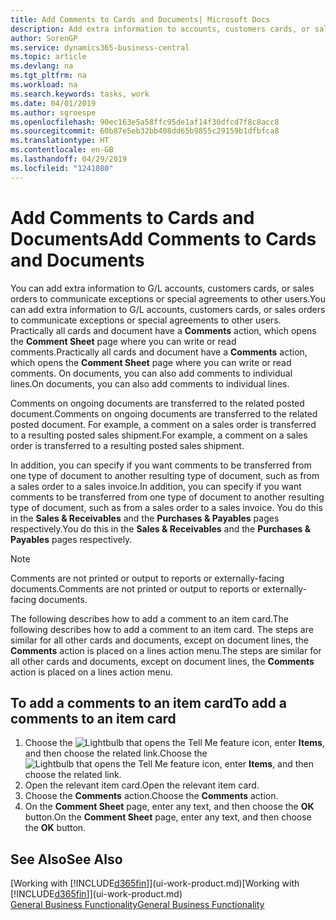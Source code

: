 ```yaml
---
title: Add Comments to Cards and Documents| Microsoft Docs
description: Add extra information to accounts, customers cards, or sales orders to communicate agreements, such as a special price or delivery method, to other users.
author: SorenGP
ms.service: dynamics365-business-central
ms.topic: article
ms.devlang: na
ms.tgt_pltfrm: na
ms.workload: na
ms.search.keywords: tasks, work
ms.date: 04/01/2019
ms.author: sgroespe
ms.openlocfilehash: 90ec163e5a58ffc95de1af14f30dfcd7f8c8acc8
ms.sourcegitcommit: 60b87e5eb32bb408dd65b9855c29159b1dfbfca8
ms.translationtype: HT
ms.contentlocale: en-GB
ms.lasthandoff: 04/29/2019
ms.locfileid: "1241080"
---
```

# <a name="add-comments-to-cards-and-documents"></a><span data-ttu-id="e2fbd-103">Add Comments to Cards and Documents</span><span class="sxs-lookup"><span data-stu-id="e2fbd-103">Add Comments to Cards and Documents</span></span>
<span data-ttu-id="e2fbd-104">You can add extra information to G/L accounts, customers cards, or sales orders to communicate exceptions or special agreements to other users.</span><span class="sxs-lookup"><span data-stu-id="e2fbd-104">You can add extra information to G/L accounts, customers cards, or sales orders to communicate exceptions or special agreements to other users.</span></span>
<span data-ttu-id="e2fbd-105">Practically all cards and document have a **Comments** action, which opens the **Comment Sheet** page where you can write or read comments.</span><span class="sxs-lookup"><span data-stu-id="e2fbd-105">Practically all cards and document have a **Comments** action, which opens the **Comment Sheet** page where you can write or read comments.</span></span> <span data-ttu-id="e2fbd-106">On documents, you can also add comments to individual lines.</span><span class="sxs-lookup"><span data-stu-id="e2fbd-106">On documents, you can also add comments to individual lines.</span></span>

<span data-ttu-id="e2fbd-107">Comments on ongoing documents are transferred to the related posted document.</span><span class="sxs-lookup"><span data-stu-id="e2fbd-107">Comments on ongoing documents are transferred to the related posted document.</span></span> <span data-ttu-id="e2fbd-108">For example, a comment on a sales order is transferred to a resulting posted sales shipment.</span><span class="sxs-lookup"><span data-stu-id="e2fbd-108">For example, a comment on a sales order is transferred to a resulting posted sales shipment.</span></span>

<span data-ttu-id="e2fbd-109">In addition, you can specify if you want comments to be transferred from one type of document to another resulting type of document, such as from a sales order to a sales invoice.</span><span class="sxs-lookup"><span data-stu-id="e2fbd-109">In addition, you can specify if you want comments to be transferred from one type of document to another resulting type of document, such as from a sales order to a sales invoice.</span></span> <span data-ttu-id="e2fbd-110">You do this in the **Sales & Receivables** and the **Purchases & Payables** pages respectively.</span><span class="sxs-lookup"><span data-stu-id="e2fbd-110">You do this in the **Sales & Receivables** and the **Purchases & Payables** pages respectively.</span></span>

> [!NOTE]
> <span data-ttu-id="e2fbd-111">Comments are not printed or output to reports or externally-facing documents.</span><span class="sxs-lookup"><span data-stu-id="e2fbd-111">Comments are not printed or output to reports or externally-facing documents.</span></span>

<span data-ttu-id="e2fbd-112">The following describes how to add a comment to an item card.</span><span class="sxs-lookup"><span data-stu-id="e2fbd-112">The following describes how to add a comment to an item card.</span></span> <span data-ttu-id="e2fbd-113">The steps are similar for all other cards and documents, except on document lines, the **Comments** action is placed on a lines action menu.</span><span class="sxs-lookup"><span data-stu-id="e2fbd-113">The steps are similar for all other cards and documents, except on document lines, the **Comments** action is placed on a lines action menu.</span></span>

## <a name="to-add-a-comments-to-an-item-card"></a><span data-ttu-id="e2fbd-114">To add a comments to an item card</span><span class="sxs-lookup"><span data-stu-id="e2fbd-114">To add a comments to an item card</span></span>
1. <span data-ttu-id="e2fbd-115">Choose the ![Lightbulb that opens the Tell Me feature](media/ui-search/search_small.png "Tell me what you want to do") icon, enter **Items**, and then choose the related link.</span><span class="sxs-lookup"><span data-stu-id="e2fbd-115">Choose the ![Lightbulb that opens the Tell Me feature](media/ui-search/search_small.png "Tell me what you want to do") icon, enter **Items**, and then choose the related link.</span></span>
2. <span data-ttu-id="e2fbd-116">Open the relevant item card.</span><span class="sxs-lookup"><span data-stu-id="e2fbd-116">Open the relevant item card.</span></span>
3. <span data-ttu-id="e2fbd-117">Choose the **Comments** action.</span><span class="sxs-lookup"><span data-stu-id="e2fbd-117">Choose the **Comments** action.</span></span>
4. <span data-ttu-id="e2fbd-118">On the **Comment Sheet** page, enter any text, and then choose the **OK** button.</span><span class="sxs-lookup"><span data-stu-id="e2fbd-118">On the **Comment Sheet** page, enter any text, and then choose the **OK** button.</span></span>

## <a name="see-also"></a><span data-ttu-id="e2fbd-119">See Also</span><span class="sxs-lookup"><span data-stu-id="e2fbd-119">See Also</span></span>
<span data-ttu-id="e2fbd-120">[Working with [!INCLUDE[d365fin](includes/d365fin_md.md)]](ui-work-product.md)</span><span class="sxs-lookup"><span data-stu-id="e2fbd-120">[Working with [!INCLUDE[d365fin](includes/d365fin_md.md)]](ui-work-product.md)</span></span>  
[<span data-ttu-id="e2fbd-121">General Business Functionality</span><span class="sxs-lookup"><span data-stu-id="e2fbd-121">General Business Functionality</span></span>](ui-across-business-areas.md)
